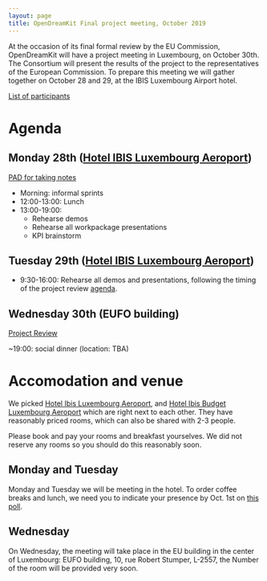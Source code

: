 ```yaml
---
layout: page
title: OpenDreamKit Final project meeting, October 2019
---
```


At the occasion of its final formal review by the EU Commission,
OpenDreamKit will have a project meeting in Luxembourg, on October 30th.
The Consortium will present the results of the project to the representatives 
of the European Commission. To prepare this meeting we will gather together
on October 28 and 29, at the IBIS Luxembourg Airport hotel. 

[List of participants](https://framadate.org/cNHDLjiAdA7xPWxv)

# Agenda

## Monday 28th ([Hotel IBIS Luxembourg Aeroport](https://www.accorhotels.com/gb/hotel-0974-ibis-luxembourg-aeroport/index.shtml))

[PAD for taking notes](https://hackmd.io/9Jadq_P5Rui1xw4O4KQKIg)

- Morning: informal sprints
- 12:00-13:00: Lunch
- 13:00-19:00:
  - Rehearse demos
  - Rehearse all workpackage presentations
  - KPI brainstorm

## Tuesday 29th ([Hotel IBIS Luxembourg Aeroport](https://www.accorhotels.com/gb/hotel-0974-ibis-luxembourg-aeroport/index.shtml))

- 9:30-16:00: Rehearse all demos and presentations, following the timing of the
  project review [agenda](ProjectReview#agenda).

## Wednesday 30th (EUFO building)

[Project Review](ProjectReview)

~19:00: social dinner (location: TBA)

# Accomodation and venue

We picked [Hotel Ibis Luxembourg Aeroport](https://www.accorhotels.com/gb/hotel-0974-ibis-luxembourg-aeroport/index.shtml),
and [Hotel Ibis Budget Luxembourg Aeroport](https://www.accorhotels.com/gb/hotel-3579-ibis-budget-luxembourg-aeroport/index.shtml)
which are right next to each other. They have reasonably priced rooms,
which can also be shared with 2-3 people.

Please book and pay your rooms and breakfast yourselves. We
did not reserve any rooms so you should do this reasonably soon.

## Monday and Tuesday

Monday and Tuesday we will be meeting in the hotel. To order coffee
breaks and lunch, we need you to indicate your presence by Oct. 1st on
[this poll](https://framadate.org/cNHDLjiAdA7xPWxv).

## Wednesday

On Wednesday, the meeting will take place in the EU
building in the center of Luxembourg: EUFO building, 10, rue Robert
Stumper, L-2557, the Number of the room will be provided very soon.

